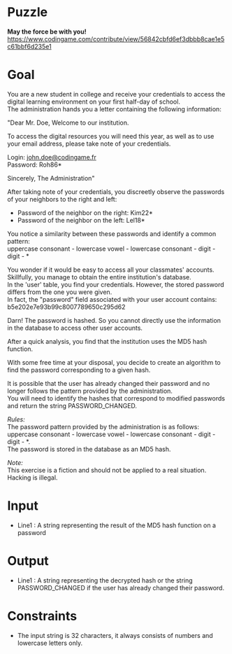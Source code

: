 # Puzzle
**May the force be with you!** https://www.codingame.com/contribute/view/56842cbfd6ef3dbbb8cae1e5c61bbf6d235e1

# Goal
You are a new student in college and receive your credentials to access the digital learning environment on your first half-day of school.   
The administration hands you a letter containing the following information:  

"Dear Mr. Doe,
Welcome to our institution.

To access the digital resources you will need this year, as well as to use your email address, please take note of your credentials.

Login: john.doe@codingame.fr  
Password: Roh86*  

Sincerely,
The Administration"

After taking note of your credentials, you discreetly observe the passwords of your neighbors to the right and left:
* Password of the neighbor on the right: Kim22*
* Password of the neighbor on the left: Lel18*

You notice a similarity between these passwords and identify a common pattern:  
uppercase consonant - lowercase vowel - lowercase consonant - digit - digit - *

You wonder if it would be easy to access all your classmates' accounts. Skillfully, you manage to obtain the entire institution's database.   
In the 'user' table, you find your credentials. However, the stored password differs from the one you were given.   
In fact, the "password" field associated with your user account contains: b5e202e7e93b99c8007789650c295d62  

Darn! The password is hashed. So you cannot directly use the information in the database to access other user accounts.

After a quick analysis, you find that the institution uses the MD5 hash function.

With some free time at your disposal, you decide to create an algorithm to find the password corresponding to a given hash.

It is possible that the user has already changed their password and no longer follows the pattern provided by the administration.  
You will need to identify the hashes that correspond to modified passwords and return the string PASSWORD_CHANGED.

*Rules:*  
The password pattern provided by the administration is as follows: uppercase consonant - lowercase vowel - lowercase consonant - digit - digit - *.  
The password is stored in the database as an MD5 hash.  

*Note:*  
This exercise is a fiction and should not be applied to a real situation. Hacking is illegal.

# Input
* Line1 : A string representing the result of the MD5 hash function on a password

# Output
* Line1 : A string representing the decrypted hash or the string PASSWORD_CHANGED if the user has already changed their password.

# Constraints
* The input string is 32 characters, it always consists of numbers and lowercase letters only.
